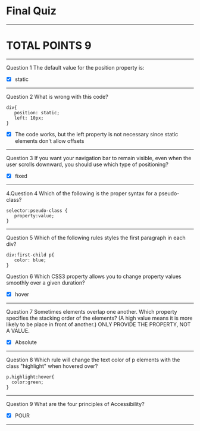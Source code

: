 # Final Quiz
--------------------------------
# TOTAL POINTS 9
--------------------------------
Question 1
The default value for the position property is:



- [x] static

---------------------------------------------------

Question 2
What is wrong with this code?

```
div{
   position: static;
   left: 10px;
}
```



- [x] The code works, but the left property is not necessary since static elements don't allow offsets


------------------------------------------------------


Question 3
If you want your navigation bar to remain visible, even when the user scrolls downward, you should use which type of positioning?





- [x] fixed

-------------------------------------------------------------

4.Question 4
Which of the following is the proper syntax for a pseudo-class?

```
selector:pseudo-class { 
   property:value;
}
```
----------------------------------------------

Question 5
Which of the following rules styles the first paragraph in each div?

```
div:first-child p{ 
   color: blue;
} 
```

Question 6
Which CSS3 property allows you to change property values smoothly over a given duration?



- [x] hover


--------------------------------------------------

Question 7
Sometimes elements overlap one another. Which property specifies the stacking order of the elements? (A high value means it is more likely to be place in front of another.) ONLY PROVIDE THE PROPERTY, NOT A VALUE.

- [x] Absolute
--------------------------------------------------------


Question 8
Which rule will change the text color of p elements with the class "highlight" when hovered over?

```
p.highlight:hover{ 
  color:green;
}
```
--------------------------------------------

Question 9
What are the four principles of Accessibility?




- [x] POUR


-------------------------------------------------------------------
